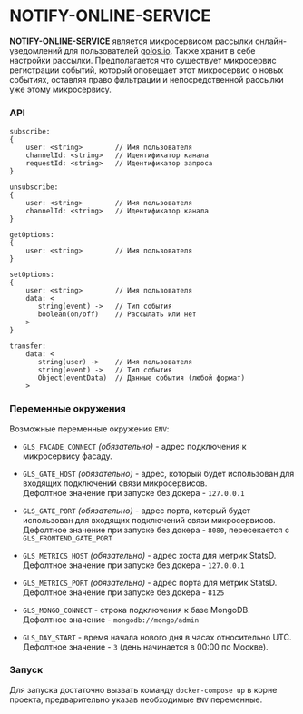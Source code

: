 # NOTIFY-ONLINE-SERVICE
  
**NOTIFY-ONLINE-SERVICE** является микросервисом рассылки онлайн-уведомлений для пользователей [golos.io](https://golos.io).
Также хранит в себе настройки рассылки. Предполагается что существует микросервис регистрации событий, который
оповещает этот микросервис о новых событиях, оставляя право фильтрации и непосредственной рассылки уже этому микросервису.

### API

 ```
 subscribe:
 {
     user: <string>        // Имя пользователя
     channelId: <string>   // Идентификатор канала
     requestId: <string>   // Идентификатор запроса
 }

 unsubscribe:
 {
     user: <string>        // Имя пользователя
     channelId: <string>   // Идентификатор канала
 }

 getOptions:
 {
     user: <string>        // Имя пользователя
 }

 setOptions:
 {
     user: <string>        // Имя пользователя
     data: <
        string(event) ->   // Тип события
        boolean(on/off)    // Рассылать или нет
     >
 }

 transfer:
     data: <
        string(user) ->    // Имя пользователя
        string(event) ->   // Тип события
        Object(eventData)  // Данные события (любой формат)
     >

 ```


### Переменные окружения

Возможные переменные окружения `ENV`:

  - `GLS_FACADE_CONNECT` *(обязательно)* - адрес подключения к микросервису фасаду.

  - `GLS_GATE_HOST` *(обязательно)* - адрес, который будет использован для входящих подключений связи микросервисов.  
   Дефолтное значение при запуске без докера - `127.0.0.1`

  - `GLS_GATE_PORT` *(обязательно)* - адрес порта, который будет использован для входящих подключений связи микросервисов.  
   Дефолтное значение при запуске без докера - `8080`, пересекается с `GLS_FRONTEND_GATE_PORT`

  - `GLS_METRICS_HOST` *(обязательно)* - адрес хоста для метрик StatsD.  
   Дефолтное значение при запуске без докера - `127.0.0.1`

  - `GLS_METRICS_PORT` *(обязательно)* - адрес порта для метрик StatsD.  
   Дефолтное значение при запуске без докера - `8125`

  - `GLS_MONGO_CONNECT` - строка подключения к базе MongoDB.  
   Дефолтное значение - `mongodb://mongo/admin`

  - `GLS_DAY_START` - время начала нового дня в часах относительно UTC.    
   Дефолтное значение - `3` (день начинается в 00:00 по Москве).

### Запуск

Для запуска достаточно вызвать команду `docker-compose up` в корне проекта, предварительно указав необходимые `ENV` переменные.    
